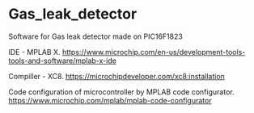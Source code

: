 # Gas_leak_detector

Software for Gas leak detector made on PIC16F1823


IDE - MPLAB X. https://www.microchip.com/en-us/development-tools-tools-and-software/mplab-x-ide 

Compiller - XC8. https://microchipdeveloper.com/xc8:installation 

Code configuration of microcontroller by MPLAB code configurator. https://www.microchip.com/mplab/mplab-code-configurator 
